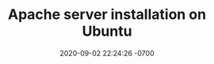 ---
layout: post
title:  "Apache server installation on Ubuntu"
date:   2020-09-02 22:24:26 -0700
categories: installing apache
---